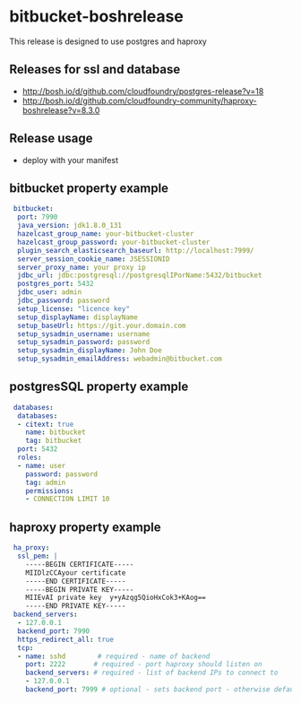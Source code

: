 # bitbucket-boshrelease
This release is designed to use postgres and haproxy

## Releases for ssl and database
* http://bosh.io/d/github.com/cloudfoundry/postgres-release?v=18
* http://bosh.io/d/github.com/cloudfoundry-community/haproxy-boshrelease?v=8.3.0

## Release usage
* deploy with your manifest

## bitbucket property example
```yaml manifest
 bitbucket:
  port: 7990
  java_version: jdk1.8.0_131
  hazelcast_group_name: your-bitbucket-cluster
  hazelcast_group_password: your-bitbucket-cluster
  plugin_search_elasticsearch_baseurl: http://localhost:7999/
  server_session_cookie_name: JSESSIONID
  server_proxy_name: your proxy ip
  jdbc_url: jdbc:postgresql://postgresqlIPorName:5432/bitbucket
  postgres_port: 5432
  jdbc_user: admin
  jdbc_password: password
  setup_license: "licence key"
  setup_displayName: displayName 
  setup_baseUrl: https://git.your.domain.com
  setup_sysadmin_username: username
  setup_sysadmin_password: password
  setup_sysadmin_displayName: John Doe
  setup_sysadmin_emailAddress: webadmin@bitbucket.com
```
## postgresSQL property example
```yaml manifest
 databases:
  databases:
  - citext: true
    name: bitbucket
    tag: bitbucket
  port: 5432
  roles:
  - name: user
    password: password
    tag: admin
    permissions:
    - CONNECTION LIMIT 10
```

## haproxy property example
```yaml manifest
 ha_proxy:
  ssl_pem: |
    -----BEGIN CERTIFICATE-----
    MIIDlzCCAyour certificate
    -----END CERTIFICATE-----
    -----BEGIN PRIVATE KEY-----
    MIIEvAI private key  y+yAzqg5QioHxCok3+KAog==
    -----END PRIVATE KEY-----
 backend_servers: 
  - 127.0.0.1
  backend_port: 7990
  https_redirect_all: true
  tcp:
  - name: sshd        # required - name of backend
    port: 2222       # required - port haproxy should listen on
    backend_servers: # required - list of backend IPs to connect to
    - 127.0.0.1
    backend_port: 7999 # optional - sets backend port - otherwise defaults to `port`

```



